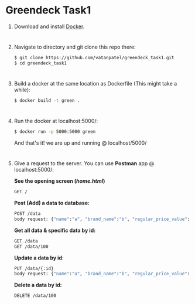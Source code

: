 # Greendeck Task1

1. Download and install  [Docker](https://www.docker.com/get-started).

#

2. Navigate to directory and git clone this repo there:
    ```bash
    $ git clone https://github.com/vatanpatel/greendeck_task1.git
    $ cd greendeck_task1
    ```

#

3. Build a docker at the same location as Dockerfile (This might take a while):
    ```bash
    $ docker build -t green .
    ```

#

4. Run the docker at localhost:5000/:
    ```bash
    $ docker run -p 5000:5000 green
    ```
    And that's it! we are up and running @ localhost/5000/
#

5. Give a request to the server. You can use __Postman__ app @ localhost:5000/:
    
    __See the opening screen (*home.html*)__
    ```bash
    GET /
    ```

    __Post (Add) a data to database:__ 
    ```bash
    POST /data
    body request: {"name":"a", "brand_name":"b", "regular_price_value": "12", "offer_price_value": "32", "currency": "CAG", "classification_l1": "a", "classification_l2": "b", "classification_l3": "c", "classification_l4": "d", "image_url": "https://"}
    ```
    __Get all data & specific data by id:__
    ```bash
    GET /data
    GET /data/100
    ```
    __Update a data by id__:
    ```bash
    PUT /data/{:id}
    body request: {"name":"a", "brand_name":"b", "regular_price_value": "12", "offer_price_value": "32", "currency": "CAG", "classification_l1": "a", "classification_l2": "b", "classification_l3": "c", "classification_l4": "d", "image_url": "https://"}
    ```
    __Delete a data by id:__
    ```bash
    DELETE /data/100
    ```

#


